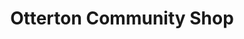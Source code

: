 ---
title: "Otterton Community Shop"
url: /buddleigh-salterton/otterton-community-shop/
shop: convenience
---